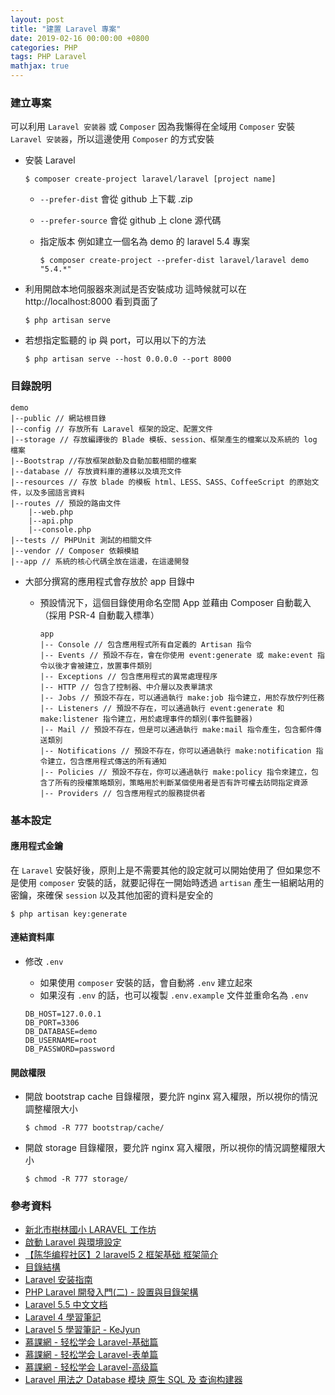 ```yaml
---
layout: post
title: "建置 Laravel 專案"
date: 2019-02-16 00:00:00 +0800
categories: PHP
tags: PHP Laravel
mathjax: true
---
```


### 建立專案

可以利用 `Laravel 安装器` 或 `Composer`
因為我懶得在全域用 `Composer` 安裝 `Laravel 安装器`，所以這邊使用 `Composer` 的方式安裝

- 安裝 Laravel

  ```
  $ composer create-project laravel/laravel [project name]
  ```

  - `--prefer-dist` 會從 github 上下載 .zip
  - `--prefer-source` 會從 github 上 clone 源代碼
  - 指定版本
    例如建立一個名為 demo 的 laravel 5.4 專案

    ```
    $ composer create-project --prefer-dist laravel/laravel demo "5.4.*"
    ```

- 利用開啟本地伺服器來測試是否安裝成功
  這時候就可以在 http://localhost:8000 看到頁面了

  ```
  $ php artisan serve
  ```

- 若想指定監聽的 ip 與 port，可以用以下的方法

  ```
  $ php artisan serve --host 0.0.0.0 --port 8000
  ```

### 目錄說明

```
demo
|--public // 網站根目錄
|--config // 存放所有 Laravel 框架的設定、配置文件
|--storage // 存放編譯後的 Blade 模板、session、框架產生的檔案以及系統的 log 檔案
|--Bootstrap //存放框架啟動及自動加載相關的檔案
|--database // 存放資料庫的遷移以及填充文件
|--resources // 存放 blade 的模板 html、LESS、SASS、CoffeeScript 的原始文件，以及多國語言資料
|--routes // 預設的路由文件
    |--web.php
    |--api.php
    |--console.php
|--tests // PHPUnit 測試的相關文件
|--vendor // Composer 依賴模組
|--app // 系統的核心代碼全放在這邊，在這邊開發
```

- 大部分撰寫的應用程式會存放於 app 目錄中

  - 預設情況下，這個目錄使用命名空間 App 並藉由 Composer 自動載入（採用 PSR-4 自動載入標準）

    ```
    app
    |-- Console // 包含應用程式所有自定義的 Artisan 指令
    |-- Events // 預設不存在，會在你使用 event:generate 或 make:event 指令以後才會被建立，放置事件類別
    |-- Exceptions // 包含應用程式的異常處理程序
    |-- HTTP // 包含了控制器、中介層以及表單請求
    |-- Jobs // 預設不存在，可以通過執行 make:job 指令建立，用於存放佇列任務
    |-- Listeners // 預設不存在，可以通過執行 event:generate 和 make:listener 指令建立，用於處理事件的類別(事件監聽器)
    |-- Mail // 預設不存在，但是可以通過執行 make:mail 指令產生，包含郵件傳送類別
    |-- Notifications // 預設不存在，你可以通過執行 make:notification 指令建立，包含應用程式傳送的所有通知
    |-- Policies // 預設不存在，你可以通過執行 make:policy 指令來建立，包含了所有的授權策略類別，策略用於判斷某個使用者是否有許可權去訪問指定資源
    |-- Providers // 包含應用程式的服務提供者
    ```

### 基本設定

#### 應用程式金鑰

在 `Laravel` 安裝好後，原則上是不需要其他的設定就可以開始使用了
但如果您不是使用 `composer` 安裝的話，就要記得在一開始時透過 `artisan` 產生一組網站用的密鑰，來確保 `session` 以及其他加密的資料是安全的

```
$ php artisan key:generate
```

#### 連結資料庫

- 修改 `.env`

  - 如果使用 `composer` 安裝的話，會自動將 `.env` 建立起來
  - 如果沒有 `.env` 的話，也可以複製 `.env.example` 文件並重命名為 `.env`

  ```
  DB_HOST=127.0.0.1
  DB_PORT=3306
  DB_DATABASE=demo
  DB_USERNAME=root
  DB_PASSWORD=password
  ```

#### 開啟權限

- 開啟 bootstrap cache 目錄權限，要允許 nginx 寫入權限，所以視你的情況調整權限大小

  ```
  $ chmod -R 777 bootstrap/cache/
  ```

- 開啟 storage 目錄權限，要允許 nginx 寫入權限，所以視你的情況調整權限大小

  ```
  $ chmod -R 777 storage/
  ```

### 參考資料

- [新北市樹林國小 LARAVEL 工作坊](https://www.laravel-dojo.com/workshops/201507-ntpc)
- [啟動 Laravel 與環境設定](https://www.slideshare.net/shengyou/4-laravel?ref=https://www.laravel-dojo.com/workshops/201507-ntpc)
- [【陈华编程社区】2 laravel5 2 框架基础 框架简介](https://www.youtube.com/watch?v=pQ3kMOTDnIQ&list=PLAYoruToK_vNbGXmCTPW8zGVuAz0jeBTY&index=2)
- [目錄結構](https://laravel.tw/docs/5.3/structure)
- [Laravel 安装指南](https://learnku.com/docs/laravel/5.5/installation/1282)
- [PHP Laravel 開發入門(二) - 設置與目錄架構](http://www.codedata.com.tw/uncategorized/php-laravel-dev-tutorial-2-class-configuration-structure)
- [Laravel 5.5 中文文档](https://learnku.com/docs/laravel/5.5)
- [Laravel 4 學習筆記](http://kejyun.github.io/Laravel-4-Learning-Notes-Books/install/index.html)
- [Laravel 5 學習筆記 - KeJyun](https://233-rd.347.com.tw/files/attachfile/handouts/777/Laravel-5-Learning-Notes.pdf)
- [慕課網 - 轻松学会 Laravel-基础篇](https://www.imooc.com/learn/697)
- [慕課網 - 轻松学会 Laravel-表单篇](https://www.imooc.com/learn/699)
- [慕課網 - 轻松学会 Laravel-高级篇](https://www.imooc.com/learn/702)
- [Laravel 用法之 Database 模块 原生 SQL 及 查询构建器](https://greenlightt.github.io/2017/12/20/laravel-database_1/)
